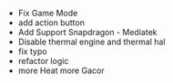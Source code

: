 - Fix Game Mode
- add action button
- Add Support Snapdragon - Mediatek
- Disable thermal engine and thermal hal
- fix typo
- refactor logic
- more Heat more Gacor
